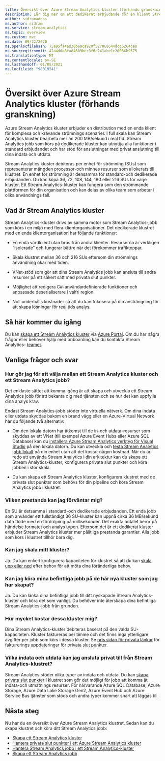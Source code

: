 ```yaml
---
title: Översikt över Azure Stream Analytics kluster (förhands granskning)
description: Lär dig mer om ett dedikerat erbjudande för en klient Stream Analytics klustret.
author: sidramadoss
ms.author: sidram
ms.service: stream-analytics
ms.topic: overview
ms.custom: mvc
ms.date: 09/22/2020
ms.openlocfilehash: 75a95fa4ad36b69ca920f527060644dcc5264ce8
ms.sourcegitcommit: 42a4d0e8fa84609bec0f6c241abe1c20036b9575
ms.translationtype: MT
ms.contentlocale: sv-SE
ms.lasthandoff: 01/08/2021
ms.locfileid: "98019541"
---
```

# <a name="overview-of-azure-stream-analytics-cluster-preview"></a>Översikt över Azure Stream Analytics kluster (förhands granskning)

Azure Stream Analytics kluster erbjuder en distribution med en enda klient för komplexa och krävande strömnings scenarier. I full skala kan Stream Analytics kluster bearbeta mer än 200 MB/sekund i real tid. Stream Analytics jobb som körs på dedikerade kluster kan utnyttja alla funktioner i standard erbjudandet och har stöd för anslutningar med privat anslutning till dina indata och utdata.

Stream Analytics kluster debiteras per enhet för strömning (SUs) som representerar mängden processor-och minnes resurser som allokerats till klustret. En enhet för strömning är densamma för standard-och dedikerade erbjudanden. Du kan köpa 36, 72, 108, 144, 180 eller 216 SUs för varje kluster. Ett Stream Analytics-kluster kan fungera som den strömmande plattformen för din organisation och kan delas av olika team som arbetar i olika användnings fall.

## <a name="what-are-stream-analytics-clusters"></a>Vad är Stream Analytics kluster

Stream Analytics-kluster drivs av samma motor som Stream Analytics-jobb som körs i en miljö med flera klientorganisationer. Det dedikerade klustret med en enda klientorganisation har följande funktioner:

* En enda värdklient utan brus från andra klienter. Resurserna är verkligen ”isolerade” och fungerar bättre när det förekommer trafiktoppar.

* Skala klustret mellan 36 och 216 SUs eftersom din strömnings användning ökar med tiden.

* VNet-stöd som gör att dina Stream Analytics jobb kan ansluta till andra resurser på ett säkert sätt med privata slut punkter.

* Möjlighet att redigera C#-användardefinierade funktioner och anpassade deserialiserare i valfri region.

* Noll underhålls kostnader så att du kan fokusera på din ansträngning för att skapa lösningar för real tids analys.

## <a name="how-to-get-started"></a>Så här kommer du igång

Du kan [skapa ett Stream Analytics kluster](create-cluster.md) via [Azure Portal](https://aka.ms/asaclustercreateportal). Om du har några frågor eller behöver hjälp med onboarding kan du kontakta Stream Analytics- [teamet](mailto:askasa@microsoft.com).

## <a name="frequently-asked-questions"></a>Vanliga frågor och svar

### <a name="how-do-i-choose-between-a-stream-analytics-cluster-and-a-stream-analytics-job"></a>Hur gör jag för att välja mellan ett Stream Analytics kluster och ett Stream Analytics jobb?

Det enklaste sättet att komma igång är att skapa och utveckla ett Stream Analytics jobb för att bekanta dig med tjänsten och se hur det kan uppfylla dina analys krav.

Endast Stream Analytics-jobb stöder inte virtuella nätverk. Om dina indata eller utdata skyddas bakom en brand vägg eller en Azure-Virtual Network har du följande två alternativ:

* Om den lokala datorn har åtkomst till de in-och utdata-resurser som skyddas av ett VNet (till exempel Azure Event Hubs eller Azure SQL Database) kan du [installera Azure Stream Analytics verktyg för Visual Studio](stream-analytics-tools-for-visual-studio-install.md) på den lokala datorn. Du kan utveckla och [testa Stream Analytics jobb lokalt](stream-analytics-live-data-local-testing.md) på din enhet utan att det kostar någon kostnad. När du är redo att använda Stream Analytics i din arkitektur kan du skapa ett Stream Analytics-kluster, konfigurera privata slut punkter och köra jobben i stor skala.

* Du kan skapa ett Stream Analytics kluster, konfigurera klustret med de privata slut punkter som behövs för din pipeline och köra Stream Analytics jobb i klustret.

### <a name="what-performance-can-i-expect"></a>Vilken prestanda kan jag förväntar mig?

En SU är detsamma i standard-och dedikerade erbjudanden. Ett enda jobb som använder ett fullständigt 36 SU-kluster kan uppnå cirka 36 MB/sekund data flöde med en fördröjning på millisekunder. Det exakta antalet beror på händelse formatet och analys typen. Eftersom det är ett dedikerat kluster erbjuder Stream Analytics kluster mer pålitliga prestanda garantier. Alla jobb som körs i klustret tillhör bara dig.

### <a name="can-i-scale-my-cluster"></a>Kan jag skala mitt kluster?

Ja. Du kan enkelt konfigurera kapaciteten för klustret så att du kan [skala upp eller ned](scale-cluster.md) efter behov för att möta dina föränderliga behov.

### <a name="can-i-run-my-existing-jobs-on-these-new-clusters-ive-created"></a>Kan jag köra mina befintliga jobb på de här nya kluster som jag har skapat?

Ja. Du kan länka dina befintliga jobb till ditt nyskapade Stream Analytics-kluster och köra det som vanligt. Du behöver inte återskapa dina befintliga Stream Analytics-jobb från grunden.

### <a name="how-much-will-these-clusters-cost-me"></a>Hur mycket kostar dessa kluster mig?

Dina Stream Analytics-kluster debiteras baserat på den valda SU-kapaciteten. Kluster faktureras per timme och det finns inga ytterligare avgifter per jobb som körs i dessa kluster. Se [pris sidan för privata länkar](https://azure.microsoft.com/pricing/details/private-link/) för fakturerings uppdateringar för privata slut punkter.

### <a name="which-inputs-and-outputs-can-i-privately-connect-to-from-my-stream-analytics-cluster"></a>Vilka indata och utdata kan jag ansluta privat till från Stream Analytics-klustret?

Stream Analytics stöder olika typer av indata och utdata. Du kan [skapa privata slut punkter](private-endpoints.md) i klustret som gör det möjligt för jobb att komma åt indata-och utmatnings resurser. För närvarande Azure SQL Database, Azure Storage, Azure Data Lake Storage Gen2, Azure Event Hub och Azure Service Bus tjänster som stöds och andra typer kommer snart att läggas till. 

## <a name="next-steps"></a>Nästa steg

Nu har du en översikt över Azure Stream Analytics klustret. Sedan kan du skapa klustret och köra ditt Stream Analytics jobb: 

* [Skapa ett Stream Analytics kluster](create-cluster.md)
* [Hantera privata slut punkter i ett Azure Stream Analytics kluster](private-endpoints.md)
* [Hantera Stream Analytics jobb i ett Stream Analytics-kluster](manage-jobs-cluster.md)
* [Skapa ett Stream Analytics jobb](stream-analytics-quick-create-portal.md)

